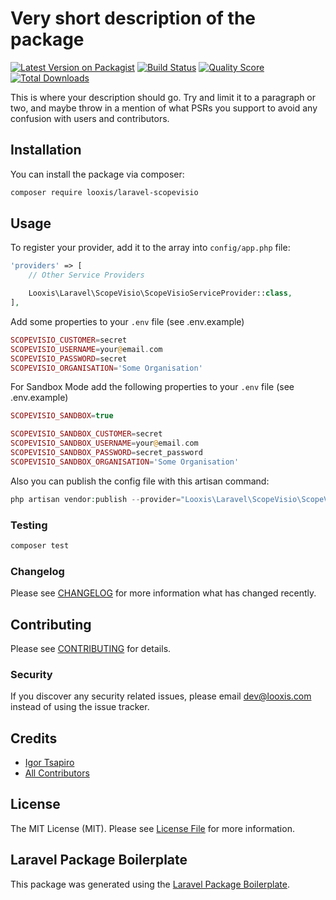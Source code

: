 # Very short description of the package

[![Latest Version on Packagist](https://img.shields.io/packagist/v/looxis/laravel-scopevisio.svg?style=flat-square)](https://packagist.org/packages/looxis/laravel-scopevisio)
[![Build Status](https://img.shields.io/travis/looxis/laravel-scopevisio/master.svg?style=flat-square)](https://travis-ci.org/looxis/laravel-scopevisio)
[![Quality Score](https://img.shields.io/scrutinizer/g/looxis/laravel-scopevisio.svg?style=flat-square)](https://scrutinizer-ci.com/g/looxis/laravel-scopevisio)
[![Total Downloads](https://img.shields.io/packagist/dt/looxis/laravel-scopevisio.svg?style=flat-square)](https://packagist.org/packages/looxis/laravel-scopevisio)

This is where your description should go. Try and limit it to a paragraph or two, and maybe throw in a mention of what PSRs you support to avoid any confusion with users and contributors.

## Installation

You can install the package via composer:

```bash
composer require looxis/laravel-scopevisio
```

## Usage

To register your provider, add it to the array into `config/app.php` file:
```php
'providers' => [
    // Other Service Providers

    Looxis\Laravel\ScopeVisio\ScopeVisioServiceProvider::class,
],
```

Add some properties to your `.env` file (see .env.example)
```php
SCOPEVISIO_CUSTOMER=secret
SCOPEVISIO_USERNAME=your@email.com
SCOPEVISIO_PASSWORD=secret
SCOPEVISIO_ORGANISATION='Some Organisation'
```

For Sandbox Mode add the following properties to your `.env` file (see .env.example)
```php
SCOPEVISIO_SANDBOX=true

SCOPEVISIO_SANDBOX_CUSTOMER=secret
SCOPEVISIO_SANDBOX_USERNAME=your@email.com
SCOPEVISIO_SANDBOX_PASSWORD=secret_password
SCOPEVISIO_SANDBOX_ORGANISATION='Some Organisation'
```

Also you can publish the config file with this artisan command:
``` php
php artisan vendor:publish --provider="Looxis\Laravel\ScopeVisio\ScopeVisioServiceProvider" --tag=config
```

### Testing

``` bash
composer test
```

### Changelog

Please see [CHANGELOG](CHANGELOG.md) for more information what has changed recently.

## Contributing

Please see [CONTRIBUTING](CONTRIBUTING.md) for details.

### Security

If you discover any security related issues, please email dev@looxis.com instead of using the issue tracker.

## Credits

- [Igor Tsapiro](https://github.com/looxis)
- [All Contributors](../../contributors)

## License

The MIT License (MIT). Please see [License File](LICENSE.md) for more information.

## Laravel Package Boilerplate

This package was generated using the [Laravel Package Boilerplate](https://laravelpackageboilerplate.com).
